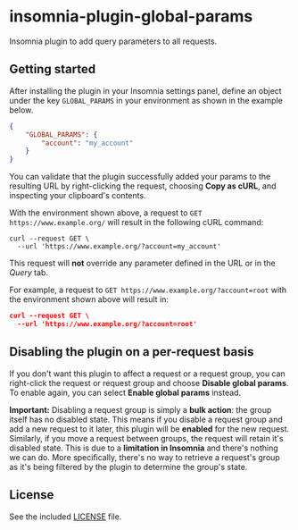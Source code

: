 # insomnia-plugin-global-params

Insomnia plugin to add query parameters to all requests.

## Getting started

After installing the plugin in your Insomnia settings panel, define an object under the key `GLOBAL_PARAMS` in your environment as shown in the example below.

```json
{
    "GLOBAL_PARAMS": {
        "account": "my_account"
    }
}
```

You can validate that the plugin successfully added your params to the resulting URL by right-clicking the request, choosing **Copy as cURL**, and inspecting your clipboard's contents.

With the environment shown above, a request to `GET https://www.example.org/` will result in the following cURL command:

```
curl --request GET \
  --url 'https://www.example.org/?account=my_account'
```

This request will **not** override any parameter defined in the URL or in the _Query_ tab.

For example, a request to `GET https://www.example.org/?account=root` with the environment shown above will result in:

```json
curl --request GET \
  --url 'https://www.example.org/?account=root'
```

## Disabling the plugin on a per-request basis

If you don't want this plugin to affect a request or a request group, you can right-click the request or request group and choose **Disable global params**. To enable again, you can select **Enable global params** instead.

**Important:** Disabling a request group is simply a **bulk action**: the group itself has no disabled state. This means if you disable a request group and add a new request to it later, this plugin will be **enabled** for the new request. Similarly, if you move a request between groups, the request will retain it's disabled state. This is due to a **limitation in Insomnia** and there's nothing we can do. More specifically, there's no way to retrieve a request's group as it's being filtered by the plugin to determine the group's state.

## License

See the included [LICENSE](LICENSE) file.
